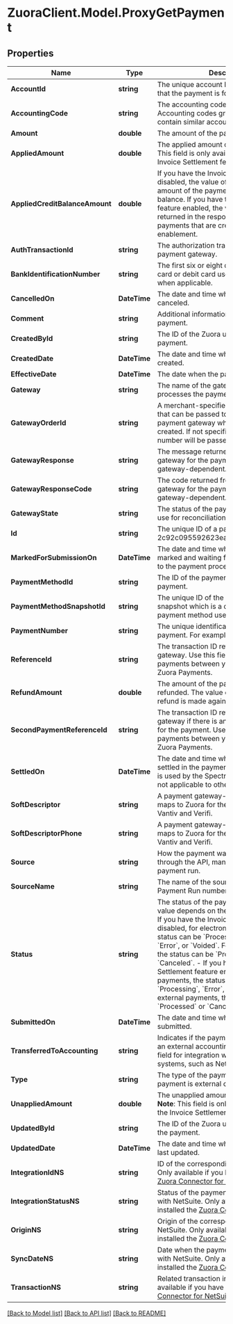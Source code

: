 # ZuoraClient.Model.ProxyGetPayment

## Properties

Name | Type | Description | Notes
------------ | ------------- | ------------- | -------------
**AccountId** | **string** | The unique account ID for the customer that the payment is for.  | [optional] 
**AccountingCode** | **string** | The accounting code for the payment. Accounting codes group transactions that contain similar accounting attributes.  | [optional] 
**Amount** | **double** | The amount of the payment.  | [optional] 
**AppliedAmount** | **double** | The applied amount of the payment.  **Note**: This field is only available if you have the Invoice Settlement feature enabled.  | [optional] 
**AppliedCreditBalanceAmount** | **double** | If you have the Invoice Settlement feature disabled, the value of this field is the amount of the payment to apply to a credit balance.  If you have the Invoice Settlement feature enabled, the value of this field returned in the response is &#x60;0&#x60; for the payments that are created after the enablement.  | [optional] 
**AuthTransactionId** | **string** | The authorization transaction ID from the payment gateway.   | [optional] 
**BankIdentificationNumber** | **string** | The first six or eight digits of the credit card or debit card used for the payment, when applicable.   | [optional] 
**CancelledOn** | **DateTime** | The date and time when the payment was canceled.  | [optional] 
**Comment** | **string** | Additional information related to the payment.  | [optional] 
**CreatedById** | **string** | The ID of the Zuora user who created the payment.  | [optional] 
**CreatedDate** | **DateTime** | The date and time when the payment was created.  | [optional] 
**EffectiveDate** | **DateTime** | The date when the payment takes effect.  | [optional] 
**Gateway** | **string** | The name of the gateway instance that processes the payment.   | [optional] 
**GatewayOrderId** | **string** | A merchant-specified natural key value that can be passed to the electronic payment gateway when a payment is created. If not specified, the payment number will be passed in instead.  | [optional] 
**GatewayResponse** | **string** | The message returned from the payment gateway for the payment. This message is gateway-dependent.  | [optional] 
**GatewayResponseCode** | **string** | The code returned from the payment gateway for the payment. This code is gateway-dependent.  | [optional] 
**GatewayState** | **string** | The status of the payment in the gateway; use for reconciliation.  | [optional] 
**Id** | **string** | The unique ID of a payment. For example, 2c92c095592623ea01596621ada84352.  | [optional] 
**MarkedForSubmissionOn** | **DateTime** | The date and time when a payment was marked and waiting for batch submission to the payment process.   | [optional] 
**PaymentMethodId** | **string** | The ID of the payment method used for the payment.   | [optional] 
**PaymentMethodSnapshotId** | **string** | The unique ID of the payment method snapshot which is a copy of the particular payment method used in a transaction.  | [optional] 
**PaymentNumber** | **string** | The unique identification number of the payment. For example, P-00000028.  | [optional] 
**ReferenceId** | **string** | The transaction ID returned by the payment gateway. Use this field to reconcile payments between your gateway and Zuora Payments.  | [optional] 
**RefundAmount** | **double** | The amount of the payment that is refunded. The value of this field is &#x60;0&#x60; if no refund is made against the payment.  | [optional] 
**SecondPaymentReferenceId** | **string** | The transaction ID returned by the payment gateway if there is an additional transaction for the payment. Use this field to reconcile payments between your gateway and Zuora Payments.  | [optional] 
**SettledOn** | **DateTime** | The date and time when the payment was settled in the payment processor. This field is used by the Spectrum gateway only and not applicable to other gateways.  | [optional] 
**SoftDescriptor** | **string** | A payment gateway-specific field that maps to Zuora for the gateways, Orbital, Vantiv and Verifi.   | [optional] 
**SoftDescriptorPhone** | **string** | A payment gateway-specific field that maps to Zuora for the gateways, Orbital, Vantiv and Verifi.  | [optional] 
**Source** | **string** | How the payment was created, whether through the API, manually, import, or payment run.  | [optional] 
**SourceName** | **string** | The name of the source. The value is a Payment Run number or a file name.  | [optional] 
**Status** | **string** | The status of the payment in Zuora. The value depends on the type of payments.  - If you have the Invoice Settlement feature disabled, for electronic payments, the status can be &#x60;Processed&#x60;, &#x60;Processing&#x60;, &#x60;Error&#x60;, or &#x60;Voided&#x60;. For external payments, the status can be &#x60;Processed&#x60; or &#x60;Canceled&#x60;. - If you have the Invoice Settlement feature enabled, for electronic payments, the status can be &#x60;Processed&#x60;, &#x60;Processing&#x60;, &#x60;Error&#x60;, or &#x60;Canceled&#x60;. For external payments, the status can be &#x60;Processed&#x60; or &#x60;Canceled&#x60;.  | [optional] 
**SubmittedOn** | **DateTime** | The date and time when the payment was submitted.  | [optional] 
**TransferredToAccounting** | **string** | Indicates if the payment was transferred to an external accounting system. Use this field for integration with accounting systems, such as NetSuite.  | [optional] 
**Type** | **string** | The type of the payment, whether the payment is external or electronic.  | [optional] 
**UnappliedAmount** | **double** | The unapplied amount of the payment.  **Note**: This field is only available if you have the Invoice Settlement feature enabled.  | [optional] 
**UpdatedById** | **string** | The ID of the Zuora user who last updated the payment.  | [optional] 
**UpdatedDate** | **DateTime** | The date and time when the payment was last updated.  | [optional] 
**IntegrationIdNS** | **string** | ID of the corresponding object in NetSuite. Only available if you have installed the [Zuora Connector for NetSuite](https://www.zuora.com/connect/app/?appId&#x3D;265).  | [optional] 
**IntegrationStatusNS** | **string** | Status of the payment&#39;s synchronization with NetSuite. Only available if you have installed the [Zuora Connector for NetSuite](https://www.zuora.com/connect/app/?appId&#x3D;265).  | [optional] 
**OriginNS** | **string** | Origin of the corresponding object in NetSuite. Only available if you have installed the [Zuora Connector for NetSuite](https://www.zuora.com/connect/app/?appId&#x3D;265).  | [optional] 
**SyncDateNS** | **string** | Date when the payment was synchronized with NetSuite. Only available if you have installed the [Zuora Connector for NetSuite](https://www.zuora.com/connect/app/?appId&#x3D;265).  | [optional] 
**TransactionNS** | **string** | Related transaction in NetSuite. Only available if you have installed the [Zuora Connector for NetSuite](https://www.zuora.com/connect/app/?appId&#x3D;265).  | [optional] 

[[Back to Model list]](../README.md#documentation-for-models) [[Back to API list]](../README.md#documentation-for-api-endpoints) [[Back to README]](../README.md)

